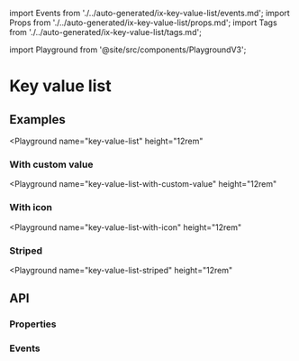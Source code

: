import Events from './../auto-generated/ix-key-value-list/events.md';
import Props from './../auto-generated/ix-key-value-list/props.md';
import Tags from './../auto-generated/ix-key-value-list/tags.md';

import Playground from '@site/src/components/PlaygroundV3';

# Key value list

<Tags />

## Examples

<Playground
  name="key-value-list" height="12rem"
  >
</Playground>

### With custom value

<Playground
  name="key-value-list-with-custom-value" 
  height="12rem"
  >
</Playground>

### With icon

<Playground
  name="key-value-list-with-icon" 
  height="12rem"
  >
</Playground>

### Striped

<Playground
  name="key-value-list-striped" 
  height="12rem"
  >
</Playground>

## API

### Properties

<Props />

### Events

<Events />
